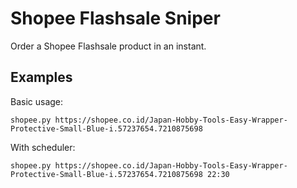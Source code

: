 # Shopee Flashsale Sniper
Order a Shopee Flashsale product in an instant.

## Examples

Basic usage: 

```shopee.py https://shopee.co.id/Japan-Hobby-Tools-Easy-Wrapper-Protective-Small-Blue-i.57237654.7210875698```

With scheduler: 

```shopee.py https://shopee.co.id/Japan-Hobby-Tools-Easy-Wrapper-Protective-Small-Blue-i.57237654.7210875698 22:30```
